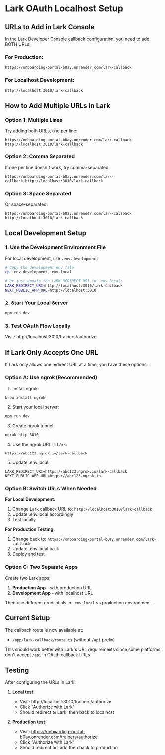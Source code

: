 # Lark OAuth Localhost Setup

## URLs to Add in Lark Console

In the Lark Developer Console callback configuration, you need to add BOTH URLs:

### For Production:
```
https://onboarding-portal-b0ay.onrender.com/lark-callback
```

### For Localhost Development:
```
http://localhost:3010/lark-callback
```

## How to Add Multiple URLs in Lark

### Option 1: Multiple Lines
Try adding both URLs, one per line:
```
https://onboarding-portal-b0ay.onrender.com/lark-callback
http://localhost:3010/lark-callback
```

### Option 2: Comma Separated
If one per line doesn't work, try comma-separated:
```
https://onboarding-portal-b0ay.onrender.com/lark-callback,http://localhost:3010/lark-callback
```

### Option 3: Space Separated
Or space-separated:
```
https://onboarding-portal-b0ay.onrender.com/lark-callback http://localhost:3010/lark-callback
```

## Local Development Setup

### 1. Use the Development Environment File

For local development, use `.env.development`:
```bash
# Copy the development env file
cp .env.development .env.local

# Or just update the LARK_REDIRECT_URI in .env.local:
LARK_REDIRECT_URI=http://localhost:3010/lark-callback
NEXT_PUBLIC_APP_URL=http://localhost:3010
```

### 2. Start Your Local Server
```bash
npm run dev
```

### 3. Test OAuth Flow Locally
Visit: http://localhost:3010/trainers/authorize

## If Lark Only Accepts One URL

If Lark only allows one redirect URL at a time, you have these options:

### Option A: Use ngrok (Recommended)

1. Install ngrok:
```bash
brew install ngrok
```

2. Start your local server:
```bash
npm run dev
```

3. Create ngrok tunnel:
```bash
ngrok http 3010
```

4. Use the ngrok URL in Lark:
```
https://abc123.ngrok.io/lark-callback
```

5. Update .env.local:
```env
LARK_REDIRECT_URI=https://abc123.ngrok.io/lark-callback
NEXT_PUBLIC_APP_URL=https://abc123.ngrok.io
```

### Option B: Switch URLs When Needed

**For Local Development:**
1. Change Lark callback URL to: `http://localhost:3010/lark-callback`
2. Update .env.local accordingly
3. Test locally

**For Production Testing:**
1. Change back to: `https://onboarding-portal-b0ay.onrender.com/lark-callback`
2. Update .env.local back
3. Deploy and test

### Option C: Two Separate Apps

Create two Lark apps:
1. **Production App** - with production URL
2. **Development App** - with localhost URL

Then use different credentials in `.env.local` vs production environment.

## Current Setup

The callback route is now available at:
- `/app/lark-callback/route.ts` (without `/api` prefix)

This should work better with Lark's URL requirements since some platforms don't accept `/api` in OAuth callback URLs.

## Testing

After configuring the URLs in Lark:

1. **Local test:**
   - Visit: http://localhost:3010/trainers/authorize
   - Click "Authorize with Lark"
   - Should redirect to Lark, then back to localhost

2. **Production test:**
   - Visit: https://onboarding-portal-b0ay.onrender.com/trainers/authorize
   - Click "Authorize with Lark"
   - Should redirect to Lark, then back to production